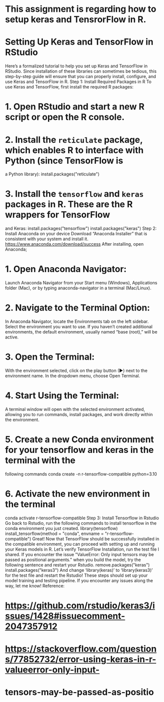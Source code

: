 # This assignment is regarding how to setup keras and TensrorFlow in R.
# Setting Up Keras and TensorFlow in RStudio

Here’s a formalized tutorial to help you set up Keras and TensorFlow in RStudio. Since
installation of these libraries can sometimes be tedious, this step-by-step guide will ensure that
you can properly install, configure, and use Keras and TensorFlow in R.
Step 1: Install Required Packages in R
To use Keras and TensorFlow, first install the required R packages:
# 1. Open RStudio and start a new R script or open the R console.
# 2. Install the `reticulate` package, which enables R to interface with Python (since TensorFlow is
a Python library):
install.packages("reticulate")
# 3. Install the `tensorflow` and `keras` packages in R. These are the R wrappers for TensorFlow
and Keras:
install.packages("tensorflow")
install.packages("keras")
Step 2: Install Anaconda on your device
Download “Anaconda Installer” that is consistent with your system and install it.
https://www.anaconda.com/download/success
After installing, open Anaconda;
# 1. Open Anaconda Navigator:
Launch Anaconda Navigator from your Start menu (Windows), Applications folder (Mac), or
by typing anaconda-navigator in a terminal (Mac/Linux).
# 2. Navigate to the Terminal Option:
In Anaconda Navigator, locate the Environments tab on the left sidebar.
Select the environment you want to use. If you haven’t created additional environments, the
default environment, usually named “base (root),” will be active.
# 3. Open the Terminal:
With the environment selected, click on the play button (▶) next to the environment name. In
the dropdown menu, choose Open Terminal.
# 4. Start Using the Terminal:
A terminal window will open with the selected environment activated, allowing you to run
commands, install packages, and work directly within the environment.
# 5. Create a new Conda environment for your tensorflow and keras in the terminal with the
following commands
conda create -n r-tensorflow-compatible python=3.10
# 6. Activate the new environment in the terminal
conda activate r-tensorflow-compatible
Step 3: Install Tensorflow in Rstudio
Go back to Rstudio, run the following commands to install tensorflow in the conda environment
you just created.
library(tensorflow)
install_tensorflow(method = "conda", envname = "r-tensorflow-compatible")
Great! Now that TensorFlow should be successfully installed in the compatible environment, you
can proceed with setting up and running your Keras models in R.
Let’s verify TensorFlow Installation, run the test file I shared.
If you encounter the issue "ValueError: Only input tensors may be passed as positional
arguments." when you build the model, try the following sentence and restart your
Rstudio.
remove.packages("keras")
install.packages("keras3")
And change ‘library(keras)’ to ‘library(keras3)’ for the test file and restart the Rstudio!
These steps should set up your model training and testing pipeline. If you encounter any issues
along the way, let me know!
Reference:
# https://github.com/rstudio/keras3/issues/1428#issuecomment-2047357912
# https://stackoverflow.com/questions/77852732/error-using-keras-in-r-valueerror-only-input-
# tensors-may-be-passed-as-positio
